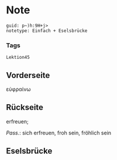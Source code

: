 # Note
```
guid: p~)h:9H+j>
notetype: Einfach + Eselsbrücke
```

### Tags
```
Lektion45
```

## Vorderseite
εὐφραίνω

## Rückseite
erfreuen;<div><i>Pass.</i>: sich erfreuen, froh sein, fröhlich sein</div>

## Eselsbrücke

